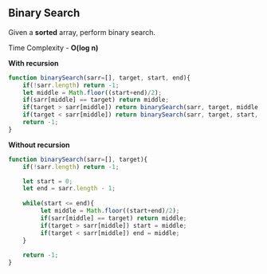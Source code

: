 ## Binary Search

Given a **sorted** array, perform binary search.

Time Complexity - **O(log n)**


**With recursion**

```javascript
function binarySearch(sarr=[], target, start, end){
    if(!sarr.length) return -1;
    let middle = Math.floor((start+end)/2);
    if(sarr[middle] == target) return middle;
    if(target > sarr[middle]) return binarySearch(sarr, target, middle, end);
    if(target < sarr[middle]) return binarySearch(sarr, target, start, middle);
    return -1;
}
```

**Without recursion**

```javascript
function binarySearch(sarr=[], target){
    if(!sarr.length) return -1;

    let start = 0;
    let end = sarr.length - 1;
 
    while(start <= end){
         let middle = Math.floor((start+end)/2);
         if(sarr[middle] == target) return middle;
         if(target > sarr[middle]) start = middle;
         if(target < sarr[middle]) end = middle;
    }
   
    return -1;
}
```